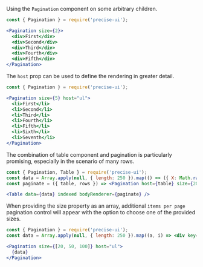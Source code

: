 Using the `Pagination` component on some arbitrary children.

```jsx
const { Pagination } = require('precise-ui');

<Pagination size={2}>
  <div>First</div>
  <div>Second</div>
  <div>Third</div>
  <div>Fourth</div>
  <div>Fifth</div>
</Pagination>
```

The `host` prop can be used to define the rendering in greater detail.

```jsx
const { Pagination } = require('precise-ui');

<Pagination size={5} host="ul">
  <li>First</li>
  <li>Second</li>
  <li>Third</li>
  <li>Fourth</li>
  <li>Fifth</li>
  <li>Sixth</li>
  <li>Seventh</li>
</Pagination>
```

The combination of table component and pagination is particularly promising, especially in the scenario of many rows.

```jsx
const { Pagination, Table } = require('precise-ui');
const data = Array.apply(null, { length: 250 }).map(() => ({ X: Math.random(), Y: Math.random() }));
const paginate = ({ table, rows }) => <Pagination host={table} size={20}>{rows}</Pagination>;

<Table data={data} indexed bodyRenderer={paginate} />
```

When providing the size property as an array, additional `items per page` pagination control will appear with the option to choose one of the provided sizes.

```jsx
const { Pagination } = require('precise-ui');
const data = Array.apply(null, { length: 250 }).map((a, i) => <div key={i}>Item {i}</div>);

<Pagination size={[20, 50, 100]} host="ul">
  {data}
</Pagination>
```
